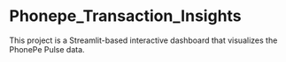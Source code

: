 # Phonepe_Transaction_Insights
This project is a Streamlit-based interactive dashboard that visualizes the PhonePe Pulse data.
